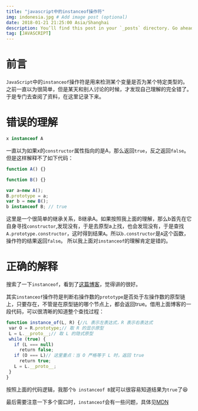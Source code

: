 ```yaml
---
title: "javascript中的instanceof操作符"
img: indonesia.jpg # Add image post (optional)
date: 2018-01-21 21:25:00 Asia/Shanghai
description: You’ll find this post in your `_posts` directory. Go ahead and edit it and re-build the site to see your changes. # Add post description (optional)
tag: [JAVASCRIPT]
---
```


# 前言

`JavaScript`中的`instanceof`操作符是用来检测某个变量是否为某个特定类型的。之前一直以为很简单，但是某天和别人讨论的时候，才发现自己理解的完全错了。于是专门去查阅了资料，在这里记录下来。

# 错误的理解

```js
x instanceof A
```

一直以为如果x的`constructor`属性指向的是A，那么返回`true`，反之返回`false`。但是这样解释不了如下代码：

```js
function A() {}

function B() {}

var a=new A();
B.prototype = a;
var b = new B();
b instanceof B; // true
```

这里是一个很简单的继承关系，B继承A。如果按照我上面的理解，那么b首先在它自身寻找`constructor`,发现没有，于是去原型a上找，也会发现没有，于是查找`A.prototype.constructor`，这时得到结果`A`。所以`b.constructor`是`A`这个函数，操作符的结果返回`false`。 所以我上面对`instanceof`的理解肯定是错的。

# 正确的解释

搜索了一下`instanceof`，看到了[这篇博客](https://www.ibm.com/developerworks/cn/web/1306_jiangjj_jsinstanceof/index.html)，觉得讲的很好。

其实`instanceof`操作符是判断右操作数的`prototype`是否处于左操作数的原型链上，只要存在，不管是在原型链的哪个节点上，都会返回true。借用上面博客的一段代码，可以很清晰的知道整个查找过程：

```js
function instance_of(L, R) {//L 表示左表达式，R 表示右表达式
 var O = R.prototype;// 取 R 的显示原型
 L = L.__proto__;// 取 L 的隐式原型
 while (true) {
   if (L === null)
     return false;
   if (O === L)// 这里重点：当 O 严格等于 L 时，返回 true
     return true;
   L = L.__proto__;
 }
}
```

按照上面的代码逻辑，我那个`b instanceof B`就可以很容易知道结果为`true`了😆

最后需要注意一下多个窗口时，`instanceof`会有一些问题，具体见[MDN](https://developer.mozilla.org/zh-CN/docs/Web/JavaScript/Reference/Operators/instanceof)
